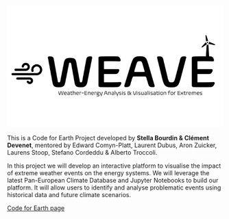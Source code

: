 ![image](logo/Logo/Slide1.png)

This is a Code for Earth Project developed by **Stella Bourdin & Clément Devenet**,
mentored by Edward Comyn-Platt, Laurent Dubus, Aron Zuicker, Laurens Stoop, Stefano Cordeddu & Alberto Troccoli.

In this project we will develop an interactive platform to visualise the impact of extreme weather events on the energy systems.
We will leverage the latest Pan-European Climate Database and Jupyter Notebooks to build our platform.
It will allow users to identify and analyse problematic events using historical data and future climate scenarios.

[Code for Earth page](https://codeforearth.ecmwf.int/project/weave-weather-energy-analysis-visualisation-for-extremes/)
